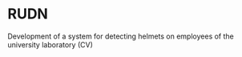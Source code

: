 # RUDN
Development of a system for detecting helmets on employees of the university laboratory (CV)
